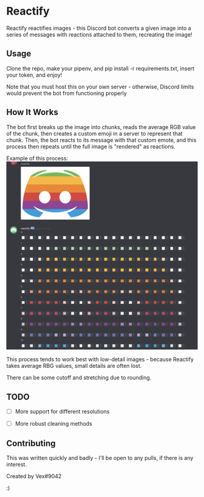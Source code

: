 
# Reactify

Reactify reactifies images - this Discord bot converts a given image into a series of messages with reactions attached to them, recreating the image!


## Usage

Clone the repo, make your pipenv, and pip install -r requirements.txt, insert your token, and enjoy!

Note that you must host this on your own server - otherwise, Discord limits would prevent the bot from functioning properly


## How It Works

The bot first breaks up the image into chunks, reads the average RGB value of the chunk, then creates a custom emoji in a server to represent that chunk. Then, the bot reacts to its message with that custom emote, and this process then repeats until the full image is "rendered" as reactions.

Example of this process:
![](example.png)

This process tends to work best with low-detail images - because Reactify takes average RBG values, small details are often lost.

There can be some cutoff and stretching due to rounding.


## TODO

- [ ] More support for different resolutions
- [ ] More robust cleaning methods


## Contributing

This was written quickly and badly - I'll be open to any pulls, if there is any interest.

Created by Vex#9042

:)

